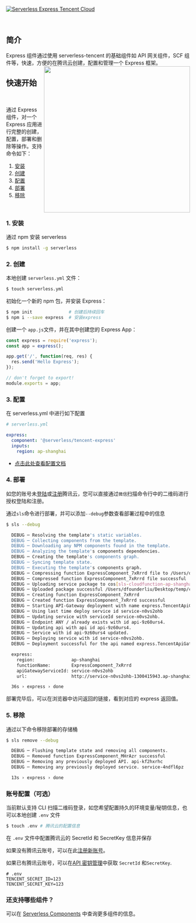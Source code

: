 <!--
title: Serverless Framework - Components 最佳实践  - 快速部署 Express 框架
menuText: 快速部署 Express 框架
menuOrder: 2
layout: Doc
-->

[![Serverless Express Tencent Cloud](https://main.qcloudimg.com/raw/706ecab42919643ad6099a7b585efc16.png)](http://serverless.com)

&nbsp;

## 简介

Express 组件通过使用 serverless-tencent 的基础组件如 API 网关组件，SCF 组件等，快速，方便的在腾讯云创建，配置和管理一个 Express 框架。
<img align="right" width="400" src="https://scf-dev-tools-1253665819.cos.ap-guangzhou.myqcloud.com/express_demo_light_sm_resize.gif" />

## 快速开始

&nbsp;

通过 Express 组件，对一个 Express 应用进行完整的创建，配置，部署和删除等操作。支持命令如下：

1. [安装](#1-安装)
2. [创建](#2-创建)
3. [配置](#3-配置)
4. [部署](#4-部署)
5. [移除](#5-移除)

&nbsp;

### 1. 安装

通过 npm 安装 serverless

```bash
$ npm install -g serverless
```

### 2. 创建

本地创建 `serverless.yml` 文件：

```bash
$ touch serverless.yml
```

初始化一个新的 npm 包，并安装 Express：

```bash
$ npm init              # 创建后持续回车
$ npm i --save express  # 安装express
```

创建一个 `app.js`文件，并在其中创建您的 Express App：

```js
const express = require('express');
const app = express();

app.get('/', function(req, res) {
  res.send('Hello Express');
});

// don't forget to export!
module.exports = app;
```

### 3. 配置

在 serverless.yml 中进行如下配置

```yml
# serverless.yml

express:
  component: '@serverless/tencent-express'
  inputs:
    region: ap-shanghai
```

- [点击此处查看配置文档](https://github.com/serverless-tencent/tencent-express/blob/master/docs/configure.md)

### 4. 部署

如您的账号未[登陆](https://cloud.tencent.com/login)或[注册](https://cloud.tencent.com/register)腾讯云，您可以直接通过`微信`扫描命令行中的二维码进行授权登陆和注册。

通过`sls`命令进行部署，并可以添加`--debug`参数查看部署过程中的信息

```bash
$ sls --debug

  DEBUG ─ Resolving the template's static variables.
  DEBUG ─ Collecting components from the template.
  DEBUG ─ Downloading any NPM components found in the template.
  DEBUG ─ Analyzing the template's components dependencies.
  DEBUG ─ Creating the template's components graph.
  DEBUG ─ Syncing template state.
  DEBUG ─ Executing the template's components graph.
  DEBUG ─ Compressing function ExpressComponent_7xRrrd file to /Users/dfounderliu/Desktop/temp/code/.serverless/ExpressComponent_7xRrrd.zip.
  DEBUG ─ Compressed function ExpressComponent_7xRrrd file successful
  DEBUG ─ Uploading service package to cos[sls-cloudfunction-ap-shanghai-code]. sls-cloudfunction-default-ExpressComponent_7xRrrd-1572512568.zip
  DEBUG ─ Uploaded package successful /Users/dfounderliu/Desktop/temp/code/.serverless/ExpressComponent_7xRrrd.zip
  DEBUG ─ Creating function ExpressComponent_7xRrrd
  DEBUG ─ Created function ExpressComponent_7xRrrd successful
  DEBUG ─ Starting API-Gateway deployment with name express.TencentApiGateway in the ap-shanghai region
  DEBUG ─ Using last time deploy service id service-n0vs2ohb
  DEBUG ─ Updating service with serviceId service-n0vs2ohb.
  DEBUG ─ Endpoint ANY / already exists with id api-9z60urs4.
  DEBUG ─ Updating api with api id api-9z60urs4.
  DEBUG ─ Service with id api-9z60urs4 updated.
  DEBUG ─ Deploying service with id service-n0vs2ohb.
  DEBUG ─ Deployment successful for the api named express.TencentApiGateway in the ap-shanghai region.

  express:
    region:              ap-shanghai
    functionName:        ExpressComponent_7xRrrd
    apiGatewayServiceId: service-n0vs2ohb
    url:                 http://service-n0vs2ohb-1300415943.ap-shanghai.apigateway.myqcloud.com/release/

  36s › express › done

```

部署完毕后，可以在浏览器中访问返回的链接，看到对应的 express 返回值。

### 5. 移除

通过以下命令移除部署的存储桶

```bash
$ sls remove --debug

  DEBUG ─ Flushing template state and removing all components.
  DEBUG ─ Removed function ExpressComponent_MHrAzr successful
  DEBUG ─ Removing any previously deployed API. api-kf2hxrhc
  DEBUG ─ Removing any previously deployed service. service-4ndfl6pz

  13s › express › done
```

### 账号配置（可选）

当前默认支持 CLI 扫描二维码登录，如您希望配置持久的环境变量/秘钥信息，也可以本地创建 `.env` 文件

```bash
$ touch .env # 腾讯云的配置信息
```

在 `.env` 文件中配置腾讯云的 SecretId 和 SecretKey 信息并保存

如果没有腾讯云账号，可以在此[注册新账号](https://cloud.tencent.com/register)。

如果已有腾讯云账号，可以在[API 密钥管理](https://console.cloud.tencent.com/cam/capi)中获取 `SecretId` 和`SecretKey`.

```env
# .env
TENCENT_SECRET_ID=123
TENCENT_SECRET_KEY=123
```

### 还支持哪些组件？

可以在 [Serverless Components](https://github.com/serverless/components) 中查询更多组件的信息。
